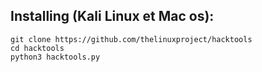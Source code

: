 ## Installing (Kali Linux et Mac os):

```
git clone https://github.com/thelinuxproject/hacktools
cd hacktools
python3 hacktools.py
```
